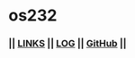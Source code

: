 # os232

### || [LINKS](https://github.com/haffienc/os232/blob/main/links.md) || [LOG](TXT/mylog.txt) || [GitHub](https://github.com/haffienc/os232) ||
